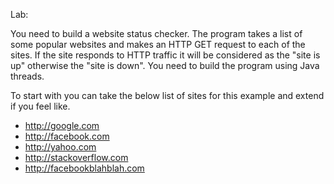 Lab:

You need to build a website status checker. The program takes a list of some popular websites and makes an HTTP GET request to each of the sites. If the site responds to HTTP traffic it will be considered as the "site is up" otherwise the "site is down". You need to build the program using Java threads.

To start with you can take the below list of sites for this example and extend if you feel like.

- http://google.com
- http://facebook.com
- http://yahoo.com
- http://stackoverflow.com
- http://facebookblahblah.com
